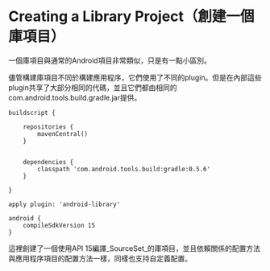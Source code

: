 # Creating a Library Project（創建一個庫項目）

一個庫項目與通常的Android項目非常類似，只是有一點小區別。

儘管構建庫項目不同於構建應用程序，它們使用了不同的plugin。但是在內部這些plugin共享了大部分相同的代碼，並且它們都由相同的com.android.tools.build.gradle.jar提供。

    buildscript {

        repositories {
            mavenCentral()
        }


        dependencies {
            classpath 'com.android.tools.build:gradle:0.5.6'
        }

    }

    apply plugin: 'android-library'

    android {
        compileSdkVersion 15
    }

這裡創建了一個使用API 15編譯_SourceSet_的庫項目，並且依賴關係的配置方法與應用程序項目的配置方法一樣，同樣也支持自定義配置。
